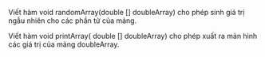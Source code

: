 Viết hàm 
void randomArray(double [] doubleArray) 
cho phép sinh giá trị ngẫu nhiên cho các phần tử của mảng. 

Viết hàm 
void printArray( double [] doubleArray) 
cho phép xuất ra màn hình các giá trị của mảng doubleArray.
